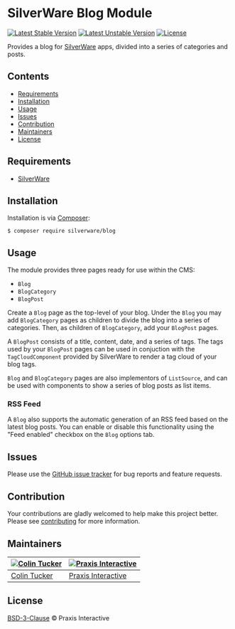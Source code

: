 # SilverWare Blog Module

[![Latest Stable Version](https://poser.pugx.org/silverware/blog/v/stable)](https://packagist.org/packages/silverware/blog)
[![Latest Unstable Version](https://poser.pugx.org/silverware/blog/v/unstable)](https://packagist.org/packages/silverware/blog)
[![License](https://poser.pugx.org/silverware/blog/license)](https://packagist.org/packages/silverware/blog)

Provides a blog for [SilverWare][silverware] apps, divided into a series of categories and posts.

## Contents

- [Requirements](#requirements)
- [Installation](#installation)
- [Usage](#usage)
- [Issues](#issues)
- [Contribution](#contribution)
- [Maintainers](#maintainers)
- [License](#license)

## Requirements

- [SilverWare][silverware]

## Installation

Installation is via [Composer][composer]:

```
$ composer require silverware/blog
```

## Usage

The module provides three pages ready for use within the CMS:

- `Blog`
- `BlogCategory`
- `BlogPost`

Create a `Blog` page as the top-level of your blog. Under the `Blog` you
may add `BlogCategory` pages as children to divide the blog into a series
of categories. Then, as children of `BlogCategory`, add your `BlogPost` pages.

A `BlogPost` consists of a title, content, date, and a series of tags. The tags
used by your `BlogPost` pages can be used in conjuction with the
`TagCloudComponent` provided by SilverWare to render a tag cloud of your
blog tags.

`Blog` and `BlogCategory` pages are also implementors of `ListSource`, and can be used with
components to show a series of blog posts as list items.

### RSS Feed

A `Blog` also supports the automatic generation of an RSS feed based on the
latest blog posts. You can enable or disable this functionality using the "Feed enabled"
checkbox on the `Blog` options tab.

## Issues

Please use the [GitHub issue tracker][issues] for bug reports and feature requests.

## Contribution

Your contributions are gladly welcomed to help make this project better.
Please see [contributing](CONTRIBUTING.md) for more information.

## Maintainers

[![Colin Tucker](https://avatars3.githubusercontent.com/u/1853705?s=144)](https://github.com/colintucker) | [![Praxis Interactive](https://avatars2.githubusercontent.com/u/1782612?s=144)](http://www.praxis.net.au)
---|---
[Colin Tucker](https://github.com/colintucker) | [Praxis Interactive](http://www.praxis.net.au)

## License

[BSD-3-Clause](LICENSE.md) &copy; Praxis Interactive

[silverware]: https://github.com/praxisnetau/silverware
[composer]: https://getcomposer.org
[issues]: https://github.com/praxisnetau/silverware-blog/issues
